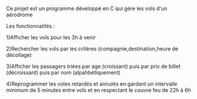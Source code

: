 Ce projet est un programme développé en C qui gère les vols d'un aérodrome

Les fonctionnalités :

1)Afficher les vols pour les 3h à venir

2)Rechercher les vols par les critères (compagnie,destination,heure de décollage)

3)Afficher les passagers triées par age (croissant) puis par prix de billet (décroissant) puis par nom (alpahbétiquement)

4)Reprogrammer les voles retardés et annulés en gardant un intervalle minimum de 5 minutes entre vols et en respectant le couvre feu de 22h à 6h
